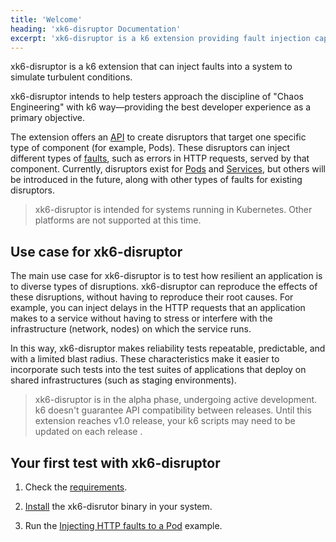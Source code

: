 ```yaml
---
title: 'Welcome'
heading: 'xk6-disruptor Documentation'
excerpt: 'xk6-disruptor is a k6 extension providing fault injection capabilities to test system reliability under turbulent conditions.'
---
```


xk6-disruptor is a k6 extension that can inject faults into a system to simulate turbulent conditions. 

xk6-disruptor intends to help testers approach the discipline of "Chaos Engineering" with k6 way&mdash;providing the best developer experience as a primary objective. 

The extension offers an [API](/javascript-api/xk6-disruptor/api/) to create disruptors that target one specific type of component (for example, Pods).
These disruptors can inject different types of [faults](/javascript-api/xk6-disruptor/api/faults), such as errors in HTTP requests, served by that component.
Currently, disruptors exist for [Pods](/javascript-api/xk6-disruptor/api/poddisruptor) and [Services](/javascript-api/xk6-disruptor/api/servicedisruptor), but others will be introduced in the future, along with other types of faults for existing disruptors.

<Blockquote mod="note">

xk6-disruptor is intended for systems running in Kubernetes. Other platforms are not supported at this time.

</Blockquote>

## Use case for xk6-disruptor

The main use case for xk6-disruptor is to test how resilient an application is to diverse types of disruptions. xk6-disruptor can reproduce the effects of these disruptions, without having to reproduce their root causes.
For example, you can inject delays in the HTTP requests that an application makes to a service  without having to stress or interfere with the infrastructure (network, nodes) on which the service runs.

In this way, xk6-disruptor makes reliability tests repeatable, predictable, and with a limited blast radius.
These characteristics make it easier to incorporate such tests into the test suites of applications that deploy on shared infrastructures (such as staging environments).


<Blockquote mod="attention">

xk6-disruptor is in the alpha phase, undergoing active development. k6 doesn't guarantee API compatibility between releases.
Until this extension reaches v1.0 release, your k6 scripts may need to be updated on each release .

</Blockquote>

## Your first test with xk6-disruptor

1. Check the [requirements](/javascript-api/xk6-disruptor/get-started/requirements).

2. [Install](/javascript-api/xk6-disruptor/get-started/installation) the xk6-disrutor binary in your system.

3. Run the [Injecting HTTP faults to a Pod](/javascript-api/xk6-disruptor/examples/inject-http-faults-into-pod) example.